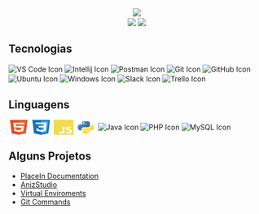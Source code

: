 <!-- Hello Everyone! My name is Erick; I'm studying to be a Web Developer. -->
<div align="center">
  <img src="https://readme-typing-svg.herokuapp.com/?color=Ufff&center=true&vCenter=true&multiline=true&width=500&height=100&lines=Hello+Everyone!+My+name+is+Erick;Im+studying+to+be+a+Web+Developer.">
</div>

<!-- Readme Stats -->
<div align="center">
  <img height="160em" src="https://github-readme-stats.vercel.app/api?username=eriick-monteiro&show_icons=true&theme=dracula&include_all_commits=true&count_private=true&borders=false"/>
  <img height="160em" src="https://github-readme-stats.vercel.app/api/top-langs/?username=eriick-monteiro&layout=compact&langs_count=8&theme=dracula&hide_&card_width=365"/>
</div>

<!-- Tecnologias e Linguagens -->
<div style="display: inline_block">

  ## Tecnologias
  <img align="center" alt="VS Code Icon"  height="30" width="40" src="https://cdn.jsdelivr.net/gh/devicons/devicon/icons/vscode/vscode-original.svg" />
  <img align="center" alt="Intellij Icon" height="40" width="40" src="https://cdn.jsdelivr.net/gh/devicons/devicon@latest/icons/intellij/intellij-original.svg" />
  <img align="center" alt="Postman Icon"  height="30" width="40" src="https://cdn.jsdelivr.net/gh/devicons/devicon@latest/icons/postman/postman-original.svg" />
  <img align="center" alt="Git Icon"      height="30" width="40" src="https://cdn.jsdelivr.net/gh/devicons/devicon/icons/git/git-original.svg" />
  <img align="center" alt="GitHub Icon"   height="30" width="30" src="https://user-images.githubusercontent.com/85596186/197550500-e095478b-f97b-43d1-9df1-02718e3ba928.png" />
  <img align="center" alt="Ubuntu Icon"   height="30" width="40" src="https://cdn.jsdelivr.net/gh/devicons/devicon@latest/icons/ubuntu/ubuntu-original.svg" />
  <img align="center" alt="Windows Icon"  height="30" width="40" src="https://cdn.jsdelivr.net/gh/devicons/devicon/icons/windows8/windows8-original.svg" />
  <img align="center" alt="Slack Icon"    height="30" width="40" src="https://cdn.jsdelivr.net/gh/devicons/devicon/icons/slack/slack-original.svg" />
  <img align="center" alt="Trello Icon"   height="30" width="40" src="https://cdn.jsdelivr.net/gh/devicons/devicon/icons/trello/trello-plain.svg" />
 
  ## Linguagens
  <img align="center" alt="HTML Icon"   height="30" width="40" src="https://raw.githubusercontent.com/devicons/devicon/master/icons/html5/html5-original.svg">
  <img align="center" alt="CSS Icon"    height="30" width="40" src="https://raw.githubusercontent.com/devicons/devicon/master/icons/css3/css3-original.svg">
  <img align="center" alt="Js Icon"     height="30" width="40" src="https://raw.githubusercontent.com/devicons/devicon/master/icons/javascript/javascript-plain.svg">
  <img align="center" alt="Python Icon" height="30" width="40" src="https://raw.githubusercontent.com/devicons/devicon/master/icons/python/python-original.svg">
  <img align="center" alt="Java Icon"   height="40" width="40" src="https://cdn.jsdelivr.net/gh/devicons/devicon@latest/icons/java/java-original.svg">
  <img align="center" alt="PHP Icon"    height="40" width="40" src="https://cdn.jsdelivr.net/gh/devicons/devicon@latest/icons/php/php-original.svg">
  <img align="center" alt="MySQL Icon"  height="50" width="60" src="https://cdn.jsdelivr.net/gh/devicons/devicon@latest/icons/mysql/mysql-original-wordmark.svg">
</div>

## Alguns Projetos
<div>
  <ul>
    <li><a target="_blank" href="https://eriick-monteiro.github.io/PlaceInDocumentation/">PlaceIn Documentation</a></li>
    <li><a target="_blank" href="https://eriick-monteiro.github.io/AnizStudio/">AnizStudio</a></li>
    <li><a target="_blank" href="https://eriick-monteiro.github.io/VirtualEnviroments/">Virtual Enviroments</li>
    <li><a target="_blank" href="https://eriick-monteiro.github.io/Git-Commands/">Git Commands</li>
  </ul>
</div>
